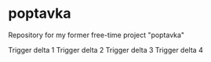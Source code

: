 # poptavka
Repository for my former free-time project "poptavka"

Trigger delta 1
Trigger delta 2
Trigger delta 3
Trigger delta 4
